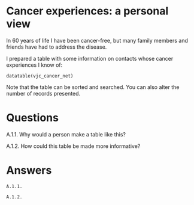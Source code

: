 # Cancer experiences: a personal view

In 60 years of life I have been cancer-free, but many family members and
friends have had to address the disease.

I prepared a table with some information on contacts whose cancer
experiences I know of:

    datatable(vjc_cancer_net)

Note that the table can be sorted and searched. You can also alter the
number of records presented.

# Questions

A.1.1. Why would a person make a table like this?

A.1.2. How could this table be made more informative?

# Answers

    A.1.1.

    A.1.2.
